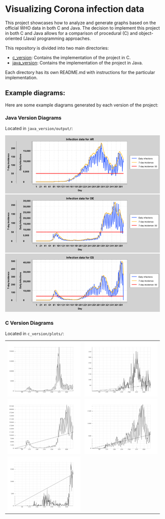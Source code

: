 # Visualizing Corona infection data

This project showcases how to analyze and generate graphs based on the official WHO data  in both C and Java. The decision to implement this project in both C and Java allows for a comparison of procedural (C) and object-oriented (Java) programming approaches.

This repository is divided into two main directories:

<ul>
    <li><a href="./c_version">c_version</a>: Contains the implementation of the project in C.</li>
    <li><a href="./java_version">java_version</a>: Contains the implementation of the project in Java.</li>
</ul>

Each directory has its own README.md with instructions for the particular implementation.

## Example diagrams:


Here are some example diagrams generated by each version of the project:

### Java Version Diagrams
Located in `java_version/output/`:
<div>
    <img src="java_version/output/AR.png" alt="AR Diagram" /><br>
    <img src="java_version/output/DE.png" alt="DE Diagram" /><br>
    <img src="java_version/output/ES.png" alt="ES Diagram" /><br>
</div>

### C Version Diagrams
Located in `c_version/plots/`:

| | |
| --- | --- |
| ![iso_BE Diagram](c_version/plots/iso_BE.png) | ![iso_AO Diagram](c_version/plots/iso_AO.png) |
| ![iso_DE Diagram](c_version/plots/iso_DE.png) | ![iso_MD Diagram](c_version/plots/iso_MD.png) |
| ![iso_ZM Diagram](c_version/plots/iso_ZM.png) |  |
